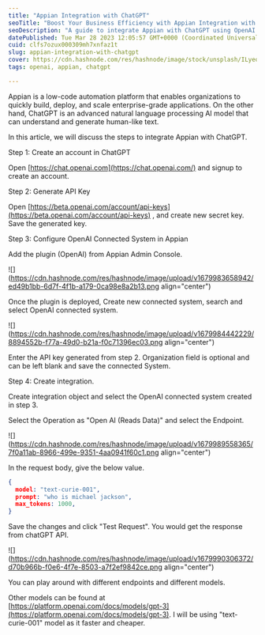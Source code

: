 ```yaml
---
title: "Appian Integration with ChatGPT"
seoTitle: "Boost Your Business Efficiency with Appian Integration with ChatGPT"
seoDescription: "A guide to integrate Appian with ChatGPT using OpenAI plugin."
datePublished: Tue Mar 28 2023 12:05:57 GMT+0000 (Coordinated Universal Time)
cuid: clfs7ozux000309mh7xnfaz1t
slug: appian-integration-with-chatgpt
cover: https://cdn.hashnode.com/res/hashnode/image/stock/unsplash/ILyeoImR8Uk/upload/47e0f06d9d99f581b779f43660423f75.jpeg
tags: openai, appian, chatgpt

---
```


Appian is a low-code automation platform that enables organizations to quickly build, deploy, and scale enterprise-grade applications. On the other hand, ChatGPT is an advanced natural language processing AI model that can understand and generate human-like text.

In this article, we will discuss the steps to integrate Appian with ChatGPT.

Step 1: Create an account in ChatGPT

Open [https://chat.openai.com](https://chat.openai.com/) and signup to create an account.

Step 2: Generate API Key

Open [https://beta.openai.com/account/api-keys](https://beta.openai.com/account/api-keys) , and create new secret key. Save the generated key.

Step 3: Configure OpenAI Connected System in Appian

Add the plugin (OpenAI) from Appian Admin Console.

![](https://cdn.hashnode.com/res/hashnode/image/upload/v1679983658942/ed49b1bb-6d7f-4f1b-a179-0ca98e8a2b13.png align="center")

Once the plugin is deployed, Create new connected system, search and select OpenAI connected system.

![](https://cdn.hashnode.com/res/hashnode/image/upload/v1679984442229/8894552b-f77a-49d0-b21a-f0c71396ec03.png align="center")

Enter the API key generated from step 2. Organization field is optional and can be left blank and save the connected System.

Step 4: Create integration.

Create integration object and select the OpenAI connected system created in step 3.

Select the Operation as "Open AI (Reads Data)" and select the Endpoint.

![](https://cdn.hashnode.com/res/hashnode/image/upload/v1679989558365/7f0a11ab-8966-499e-9351-4aa0941f60c1.png align="center")

In the request body, give the below value.

```json
{
  model: "text-curie-001",  
  prompt: "who is michael jackson",  
  max_tokens: 1000, 
}
```

Save the changes and click "Test Request". You would get the response from chatGPT API.

![](https://cdn.hashnode.com/res/hashnode/image/upload/v1679990306372/d70b966b-f0e6-4f7e-8503-a7f2ef9842ce.png align="center")

You can play around with different endpoints and different models.

Other models can be found at [https://platform.openai.com/docs/models/gpt-3](https://platform.openai.com/docs/models/gpt-3). I will be using "text-curie-001" model as it faster and cheaper.